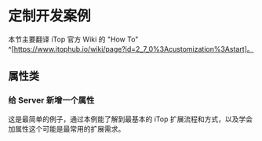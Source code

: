 # 定制开发案例

本节主要翻译 iTop 官方 Wiki 的 "How To" ^[https://www.itophub.io/wiki/page?id=2_7_0%3Acustomization%3Astart]。

## 属性类
### 给 Server 新增一个属性

这是最简单的例子，通过本例能了解到最基本的 iTop 扩展流程和方式，以及学会加属性这个可能是最常用的扩展需求。
